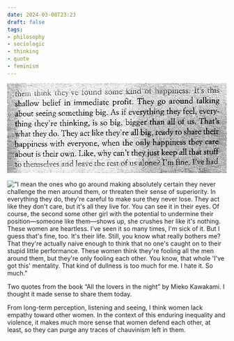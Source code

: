 ```yaml
---
date: 2024-03-08T23:23
draft: false
tags:
- philosophy
- sociologic
- thinking
- quote
- feminism
---
```


!["It's this shallow belief in immediate profit. They go around talking about seeing something big. As if everything they feel, everything they re thinking, is so big, bigger than all of us. That's what they do. They act like they're all big, ready to share their happiness with everyone, when the only happiness they care about is their own. Like, why can't they just keep all that stuff to themselves and leave the rest of us alone?"](../../attachment/vsc-paste/2024030823-240308232430.png)

!["I mean the ones who go around making absolutely certain they never challenge the men around them, or threaten their sense of superiority. In everything they do, they're careful to make sure they never lose. They act like they don't care, but it's all they live for. You can see it in their eyes. Of course, the second some other girl with the potential to undermine their position—someone like them—shows up, she crushes her like it's nothing. These women are heartless. I've seen it so many times, I'm sick of it. But I guess that's fine, too. It's their life. Still, you know what really bothers me? That they're actually naive enough to think that no one's caught on to their stupid little performance. These women think they're fooling all the men around them, but they're only fooling each other. You know, that whole 'I've got this' mentality. That kind of dullness is too much for me. I hate it. So much."](../../attachment/vsc-paste/2024030823-240308232444.png)

Two quotes from the book “All the lovers in the night” by Mieko Kawakami. I thought it made sense to share them today.

From long-term perception, listening and seeing, I think women lack empathy toward other women. In the context of this enduring inequality and violence, it makes much more sense that women defend each other, at least, so they can purge any traces of chauvinism left in them.